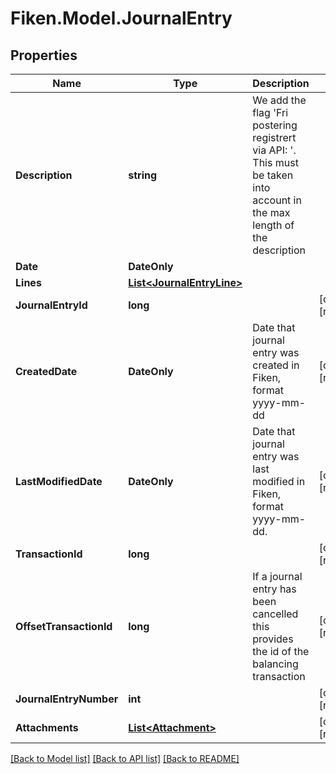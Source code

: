 # Fiken.Model.JournalEntry

## Properties

Name | Type | Description | Notes
------------ | ------------- | ------------- | -------------
**Description** | **string** | We add the flag &#39;Fri postering registrert via API: &#39;. This must be taken into account in the max length of the description | 
**Date** | **DateOnly** |  | 
**Lines** | [**List&lt;JournalEntryLine&gt;**](JournalEntryLine.md) |  | 
**JournalEntryId** | **long** |  | [optional] [readonly] 
**CreatedDate** | **DateOnly** | Date that journal entry was created in Fiken, format yyyy-mm-dd | [optional] [readonly] 
**LastModifiedDate** | **DateOnly** | Date that journal entry was last modified in Fiken, format yyyy-mm-dd. | [optional] [readonly] 
**TransactionId** | **long** |  | [optional] [readonly] 
**OffsetTransactionId** | **long** | If a journal entry has been cancelled this provides the id of the balancing transaction | [optional] [readonly] 
**JournalEntryNumber** | **int** |  | [optional] [readonly] 
**Attachments** | [**List&lt;Attachment&gt;**](Attachment.md) |  | [optional] [readonly] 

[[Back to Model list]](../../README.md#documentation-for-models) [[Back to API list]](../../README.md#documentation-for-api-endpoints) [[Back to README]](../../README.md)

